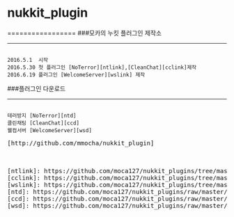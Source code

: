 # nukkit_plugin
=================
###모카의 누킷 플러그인 제작소
_______________________________
 <pre><code>
2016.5.1  시작
2016.5.30 첫 플러그인 [NoTerror][ntlink],[CleanChat][cclink]제작
2016.6.19 플러그인 [WelcomeServer][wslink] 제작
</code></pre>
###플러그인 다운로드
________________
<pre><code>
테러방지 [NoTerror][ntd]
클린채팅 [CleanChat][ccd]
웰컴서버 [WelcomeServer][wsd]
</code><pre>
<Link>[http://github.com/mmocha/nukkit_plugin]



[ntlink]: https://github.com/moca127/nukkit_plugins/tree/master/NoTerror
[cclink]: https://github.com/moca127/nukkit_plugins/tree/master/CleanChat
[wslink]: https://github.com/moca127/nukkit_plugins/tree/master/WelcomeServer
[ntd]: https://github.com/moca127/nukkit_plugins/raw/master/NoTerror/SNAPSHOT/NoTerror-1.0-SNAPSHOT.jar
[ccd]: https://github.com/moca127/nukkit_plugins/raw/master/CleanChat/SNAPSHOT/CleanChat-1.0-SNAPSHOT.jar
[wsd]: https://github.com/moca127/nukkit_plugins/raw/master/WelcomeServer/SNAPSHOT/WelcomeServer-1.0.0-SNAPSHOT.jar
